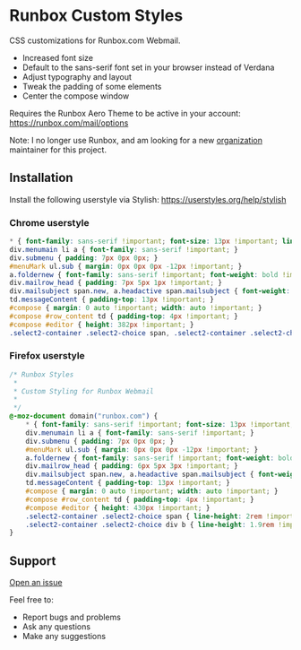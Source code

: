# Runbox Custom Styles

CSS customizations for Runbox.com Webmail.

* Increased font size
* Default to the sans-serif font set in your browser instead of Verdana
* Adjust typography and layout
* Tweak the padding of some elements
* Center the compose window

Requires the Runbox Aero Theme to be active in your account: https://runbox.com/mail/options

Note: I no longer use Runbox, and am looking for a new [organization](https://github.com/RunboxScripts) maintainer for this project.

## Installation

Install the following userstyle via Stylish: https://userstyles.org/help/stylish

### Chrome userstyle

```css
* { font-family: sans-serif !important; font-size: 13px !important; line-height: normal !important; }
div.menumain li a { font-family: sans-serif !important; }
div.submenu { padding: 7px 0px 0px; }
#menuMark ul.sub { margin: 0px 0px 0px -12px !important; }
a.foldernew { font-family: sans-serif !important; font-weight: bold !important; }
div.mailrow_head { padding: 7px 5px 1px !important; }
div.mailsubject span.new, a.headactive span.mailsubject { font-weight: bold !important; }
td.messageContent { padding-top: 13px !important; }
#compose { margin: 0 auto !important; width: auto !important; }
#compose #row_content td { padding-top: 4px !important; }
#compose #editor { height: 382px !important; }
.select2-container .select2-choice span, .select2-container .select2-choice div b { line-height: 2rem !important }
```

### Firefox userstyle

```css
/* Runbox Styles
 *
 * Custom Styling for Runbox Webmail
 *
 */
@-moz-document domain("runbox.com") {
    * { font-family: sans-serif !important; font-size: 13px !important; line-height: normal !important; }
    div.menumain li a { font-family: sans-serif !important; }
    div.submenu { padding: 7px 0px 0px; }
    #menuMark ul.sub { margin: 0px 0px 0px -12px !important; }
    a.foldernew { font-family: sans-serif !important; font-weight: bold !important; }
    div.mailrow_head { padding: 6px 5px 3px !important; }
    div.mailsubject span.new, a.headactive span.mailsubject { font-weight: bold !important; }
    td.messageContent { padding-top: 13px !important; }
    #compose { margin: 0 auto !important; width: auto !important; }
    #compose #row_content td { padding-top: 4px !important; }
    #compose #editor { height: 430px !important; }
    .select2-container .select2-choice span { line-height: 2rem !important }
    .select2-container .select2-choice div b { line-height: 1.9rem !important }
}
```

## Support

[Open an issue](https://github.com/RunboxScripts/RunboxCustomStyles/issues)

Feel free to:

* Report bugs and problems
* Ask any questions
* Make any suggestions
